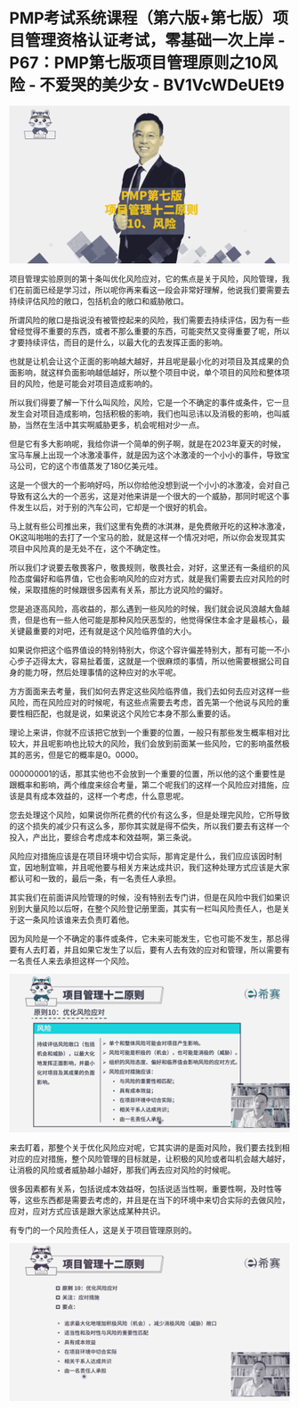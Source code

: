 # PMP考试系统课程（第六版+第七版）项目管理资格认证考试，零基础一次上岸 - P67：PMP第七版项目管理原则之10风险 - 不爱哭的美少女 - BV1VcWDeUEt9

![](img/61eddacbb9c9cbefc33634aae13223fc_0.png)

项目管理实验原则的第十条叫优化风险应对，它的焦点是关于风险，风险管理，我们在前面已经是学习过，所以呢你再来看这一段会非常好理解，他说我们要需要去持续评估风险的敞口，包括机会的敞口和威胁敞口。

所谓风险的敞口是指说没有被管控起来的风险，我们需要去持续评估，因为有一些曾经觉得不重要的东西，或者不那么重要的东西，可能突然又变得重要了呢，所以才要持续评估，而目的是什么，以最大化的去发挥正面的影响。

也就是让机会让这个正面的影响越大越好，并且呢是最小化的对项目及其成果的负面影响，就这样负面影响越低越好，所以整个项目中说，单个项目的风险和整体项目的风险，他是可能会对项目造成影响的。

所以我们得要了解一下什么叫风险，风险，它是一个不确定的事件或条件，它一旦发生会对项目造成影响，包括积极的影响，我们也叫忌讳以及消极的影响，也叫威胁，当然在生活中其实啊威胁更多，机会呢相对少一点。

但是它有多大影响呢，我给你讲一个简单的例子啊，就是在2023年夏天的时候，宝马车展上出现一个冰激凌事件，就是因为这个冰激凌的一个小小的事件，导致宝马公司，它的这个市值蒸发了180亿美元哇。

这是一个很大的一个影响好吗，所以你给他没想到说一个小小的冰激凌，会对自己导致有这么大的一个恶劣，这是对他来讲是一个很大的一个威胁，那同时呢这个事件发生以后，对于别的汽车公司，它却是一个很好的机会。

马上就有些公司推出来，我们这里有免费的冰淇淋，是免费敞开吃的这种冰激凌，OK这叫啪啪的去打了一个宝马的脸，就是这样一个情况对吧，所以你会发现其实项目中风险真的是无处不在，这个不确定性。

所以我们才说要去敬畏客户，敬畏规则，敬畏社会，对好，这里还有一条组织的风险态度偏好和临界值，它也会影响风险的应对方式，就是我们需要去应对风险的时候，采取措施的时候跟很多因素有关系，那比方说风险的偏好。

您是追逐高风险，高收益的，那么遇到一些风险的时候，我们就会说风浪越大鱼越贵，但是也有一些人他可能是那种风险厌恶型的，他觉得保住本金才是最核心，最关键最重要的对吧，还有就是这个风险临界值的大小。

如果说你把这个临界值设的特别特别大，你这个容许偏差特别大，那有可能一不小心步子迈得太大，容易扯着蛋，这就是一个很麻烦的事情，所以他需要根据公司自身的能力呀，然后处理事情的这种应对的水平呢。

方方面面来去考量，我们如何去界定这些风险临界值，我们去如何去应对这样一些风险，而在风险应对的时候呢，有这些点需要去考虑，首先第一个他说与风险的重要性相匹配，也就是说，如果说这个风险它本身不那么重要的话。

理论上来讲，你就不应该把它放到一个重要的位置，一般只有那些发生概率相对比较大，并且呢影响也比较大的风险，我们会放到前面某一些风险，它的影响虽然极其的恶劣，但是它的概率是0。0000。

000000001的话，那其实他也不会放到一个重要的位置，所以他的这个重要性是跟概率和影响，两个维度来综合考量，第二个呢我们的这样一个风险应对措施，应该是具有成本效益的，这样一个考虑，什么意思呢。

您去处理这个风险，如果说你所花费的代价有这么多，但是处理完风险，它所导致的这个损失的减少只有这么多，那你其实就是得不偿失，所以我们要去有这样一个投入，产出比，要综合考虑成本和效益啊，第三条说。

风险应对措施应该是在项目环境中切合实际，那肯定是什么，我们应应该因时制宜，因地制宜嘛，并且呢他要与相关方来达成共识，我们这种处理方式应该是大家都认可和一致的，最后一条，有一名责任人承担。

其实我们在前面讲风险管理的时候，没有特别去专门讲，但是在风险中我们如果识别到大量风险以后呀，在整个风险登记册里面，其实有一栏叫风险责任人，也是关于这一条风险该谁来去负责盯着他。

因为风险是一个不确定的事件或条件，它未来可能发生，它也可能不发生，那总得要有人去盯着，并且如果它发生了以后，要有人去有效的应对和管理，所以需要有一名责任人来去承担这样一个风险。



![](img/61eddacbb9c9cbefc33634aae13223fc_2.png)

来去盯着，那整个关于优化风险应对呢，它其实讲的是面对风险，我们要去找到相对应的应对措施，整个风险管理的目标就是，让积极的风险或者叫机会越大越好，让消极的风险或者威胁越小越好，那我们再去应对风险的时候呢。

很多因素都有关系，包括说成本效益呀，包括说适当性啊，重要性啊，及时性等等，这些东西都是需要去考虑的，并且是在当下的环境中来切合实际的去做风险，应对，应对方式应该是跟大家达成某种共识。

有专门的一个风险责任人，这是关于项目管理原则的。

![](img/61eddacbb9c9cbefc33634aae13223fc_4.png)